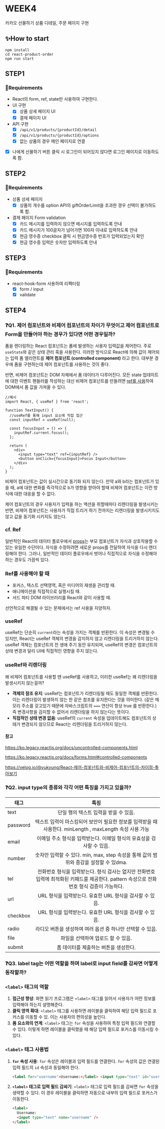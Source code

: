 # WEEK4

카카오 선물하기 상품 디테일, 주문 페이지 구현

## ✨How to start

```
npm install
cd react-product-order
npm run start
```

## STEP1

### 📜Requirements

- React의 form, ref, state만 사용하여 구현한다.
- UI 구현
  - [x] 상품 상세 페이지 UI
  - [x] 결제 페이지 UI
- API 구현
  - [x] `/api/v1/products/{productId}/detail`
  - [x] `/api/v1/products/{productId}/options`
  - [x] 없는 상품의 경우 메인 페이지로 연결
- [x] 나에게 선물하기 버튼 클릭 시 로그인이 되어있지 않다면 로그인 페이지로 이동하도록 함.

## STEP2

### 📜Requirements

- 상품 상세 페이지
  - [x] 상품의 개수를 option API의 giftOrderLimit을 초과한 경우 선택이 불가하도록 함.
- 결제 페이지 Form validation
  - [x] 카드 메시지를 입력하지 않으면 메시지를 입력하도록 안내
  - [x] 카드 메시지가 100글자가 넘어가면 100자 이내로 입력하도록 안내
  - [x] 현금 영수증 checkbox 클릭 시 현금영수증 번호가 입력되었는지 확인
  - [x] 현금 영수증 입력은 숫자만 입력하도록 안내

## STEP3

### 📜Requirements

- react-hook-form 사용하여 리팩터링
  - [x] form / input
  - [x] validate

## STEP4

### ❓Q1. 제어 컴포넌트와 비제어 컴포넌트의 차이가 무엇이고 제어 컴포넌트로 Form을 만들어야 하는 경우가 있다면 어떤 경우일까?

폼을 렌더링하는 React 컴포넌트는 폼에 발생하는 사용자 입력값을 제어한다. 주로 `useState`와 같은 상태 관리 훅을 사용한다. 이러한 방식으로 React에 의해 값이 제어되는 입력 폼 엘리먼트를 **제어 컴포넌트 (controlled component)** 라고 한다. 대부분 경우에 폼을 구현하는데 제어 컴포넌트를 사용하는 것이 좋다.

반면, 비제어 컴포넌트는 DOM 자체에서 폼 데이터가 다루어진다. 모든 state 업데이트에 대한 이벤트 핸들러를 작성하는 대신 비제어 컴포넌트를 만들려면 [ref를 사용](https://ko.legacy.reactjs.org/docs/refs-and-the-dom.html)하여 DOM에서 폼 값을 가져올 수 있다.

```tsx
//예시
import React, { useRef } from 'react';

function TextInput() {
  //useRef를 통해 input 요소에 직접 접근
  const inputRef = useRef(null);

  const focusInput = () => {
    inputRef.current.focus();
  };

  return (
    <div>
      <input type="text" ref={inputRef} />
      <button onClick={focusInput}>Focus Input</button>
    </div>
  );
}
```

비제어 컴포넌트는 값이 실시간으로 동기화 되지 않는다. 만약 a와 b라는 컴포넌트가 있을 때, a에 대한 변화를 즉각적으로 b가 영향을 받아야 할때 비제어 컴포넌트는 이런 방식에 대한 대응을 할 수 없다.

제어 컴포넌트의 경우 사용자가 입력을 하는 액션을 취할때마다 리렌더링을 발생시키는 반면, 비제어 컴포넌트는 사용자가 직접 트리거 하기 전까지는 리렌더링을 발생시키지도 않고 값을 동기화 시키지도 않는다.

### cf. Ref

일반적인 React의 데이터 플로우에서 [props](https://ko.legacy.reactjs.org/docs/components-and-props.html)는 부모 컴포넌트가 자식과 상호작용할 수 있는 유일한 수단이다. 자식을 수정하려면 새로운 props를 전달하여 자식을 다시 렌더링해야 한다. 그러나, 일반적인 데이터 플로우에서 벗어나 직접적으로 자식을 수정해야 하는 경우도 가끔씩 있다.

### Ref를 사용해야 할 때

- 포커스, 텍스트 선택영역, 혹은 미디어의 재생을 관리할 때.
- 애니메이션을 직접적으로 실행시킬 때.
- 서드 파티 DOM 라이브러리를 React와 같이 사용할 때.

선언적으로 해결될 수 있는 문제에서는 ref 사용을 지양하자.

### useRef

useRef는 단순히 `current`라는 속성을 가지는 객체를 반환한다. 이 속성은 변경될 수 있지만, React는 useRef 객체의 변경을 감지하지 않고 리렌더링을 트리거하지 않는다. useRef 객체는 컴포넌트의 전 생애 주기 동안 유지되며, useRef의 변경은 컴포넌트의 상태 변경과 달리 UI에 직접적인 영향을 주지 않는다.

### **useRef와 리렌더링**

왜 비제어 컴포넌트를 사용할 땐 useRef를 사용하고, 이러한 useRef는 왜 리렌더링을 발생시키지 않는걸까?

- **객체의 참조 유지**: useRef는 컴포넌트가 리렌더링될 때도 동일한 객체를 반환한다. 이는 리렌더링이 발생하지 않는 한 같은 참조를 유지한다는 것을 의미한다. (같은 메모리 주소를 갖고있기 때문에 자바스크립트의 `===` 연산이 항상 true 를 반환한다.) 즉 변경사항을 감지할 수 없어서 리렌더링을 하지 않는다는 뜻이다.
- **직접적인 상태 변경 없음**: useRef의 `current` 속성을 업데이트해도 컴포넌트의 상태가 변경되지 않으므로 React는 리렌더링을 트리거하지 않는다.

#### 참고

https://ko.legacy.reactjs.org/docs/uncontrolled-components.html

https://ko.legacy.reactjs.org/docs/forms.html#controlled-components

https://velog.io/@yukyung/React-제어-컴포넌트와-비제어-컴포넌트의-차이점-톺아보기

### ❓Q2. input type의 종류와 각각 어떤 특징을 가지고 있을까?

| 태그     |                                                                    특징                                                                    |
| -------- | :----------------------------------------------------------------------------------------------------------------------------------------: |
| text     |                                                   단일 행의 텍스트 입력을 받을 수 있음.                                                    |
| password |                  텍스트 입력이 마스킹되어 보안이 필요한 정보를 입력받을 때 사용한다. minLength , maxLength 속성 사용 가능                  |
| email    |                                   이메일 주소 형식을 입력받는다. 이메일 형식의 유효성을 검사할 수 있음.                                    |
| number   |                           숫자만 입력할 수 있다. min, max, step 속성을 통해 값의 범위와 증감을 설정할 수 있dma.                            |
| tel      | 전화번호 형식을 입력받는다. 형식 검사는 없지만 전화번호 입력에 최적화된 키패드를 제공한다. pattern 속성으로 전화번호 형식 검증이 가능하다. |
| url      |                                          URL 형식을 입력받는다. 유효한 URL 형식을 검사할 수 있음.                                          |
| checkbox |                                          URL 형식을 입력받는다. 유효한 URL 형식을 검사할 수 있음.                                          |
| radio    |                                         라디오 버튼을 생성하여 여러 옵션 중 하나만 선택할 수 있음.                                         |
| file     |                                                     파일을 선택하여 업로드 할 수 있음.                                                     |
| submit   |                                                   폼 데이터를 제출하는 버튼을 생성한다.                                                    |

### ❓Q3. label tag는 어떤 역할을 하며 label로 input field를 감싸면 어떻게 동작할까?

### `<label>` 태그의 역할

1. **접근성 향상**: 화면 읽기 프로그램은 `<label>` 태그를 읽어서 사용자가 어떤 정보를 입력해야 하는지 설명해준다.
2. **클릭 영역 확대**: `<label>` 태그를 사용하면 레이블을 클릭하여 해당 입력 필드로 포커스를 이동할 수 있. 이는 사용자의 편의성을 높인다.
3. **폼 요소와의 연계**: `<label>` 태그는 `for` 속성을 사용하여 특정 입력 필드와 연결할 수 있다. 이렇게 하면 레이블을 클릭했을 때 해당 입력 필드로 포커스를 이동시킬 수 있다.

### `<label>` 태그 사용법

1. **`for` 속성 사용**: `for` 속성은 레이블과 입력 필드를 연결한다. `for` 속성의 값은 연결된 입력 필드의 `id` 속성과 동일해야 한다.

   ```html
   <label for="username">Username:</label> <input type="text" id="username" name="username" />
   ```

2. **`<label>` 태그로 입력 필드 감싸기**: `<label>` 태그로 입력 필드를 감싸면 `for` 속성을 생략할 수 있다. 이 경우 레이블을 클릭하면 자동으로 내부의 입력 필드로 포커스가 이동한다.

   ```html
   <label>
     Username:
     <input type="text" name="username" />
   </label>
   ```
